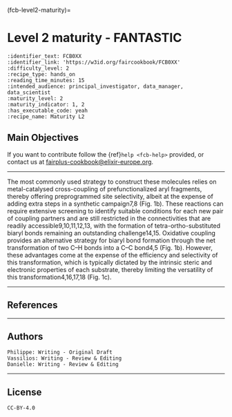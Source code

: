 (fcb-level2-maturity)=
# Level 2 maturity - FANTASTIC



````{panels_fairplus}
:identifier_text: FCB0XX
:identifier_link: 'https://w3id.org/faircookbook/FCB0XX'
:difficulty_level: 2
:recipe_type: hands_on
:reading_time_minutes: 15
:intended_audience: principal_investigator, data_manager, data_scientist  
:maturity_level: 2
:maturity_indicator: 1, 2
:has_executable_code: yeah
:recipe_name: Maturity L2
```` 

## Main Objectives

If you want to contribute follow the {ref}`help <fcb-help>` provided, or contact us at [fairplus-cookbook@elixir-europe.org](mailto:fairplus-cookbook@elixir-europe.org).

---

The most commonly used strategy to construct these molecules relies on metal-catalysed cross-coupling of 
prefunctionalized aryl fragments, thereby offering preprogrammed site selectivity, albeit at the expense of
adding extra steps in a synthetic campaign7,8 (Fig. 1b). These reactions can require extensive screening to 
identify suitable conditions for each new pair of coupling partners and are still restricted in the connectivities 
that are readily accessible9,10,11,12,13, with the formation of tetra-ortho-substituted biaryl bonds remaining an
outstanding challenge14,15. Oxidative coupling provides an alternative strategy for biaryl bond formation through the 
net transformation of two C–H bonds into a C–C bond4,5 (Fig. 1b). However, these advantages come at the expense of the
efficiency and selectivity of this transformation, which is typically dictated by the intrinsic steric and electronic
properties of each substrate, thereby limiting the versatility of this transformation4,16,17,18 (Fig. 1c).


---

## References




---

## Authors

````{authors_fairplus}
Philippe: Writing - Original Draft
Vassilios: Writing - Review & Editing
Danielle: Writing - Review & Editing
````


---

## License

````{license_fairplus}
CC-BY-4.0
````
